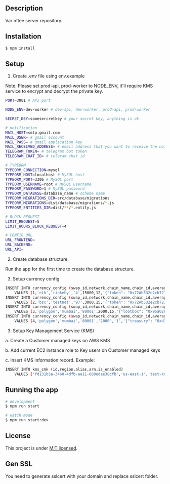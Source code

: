 ## Description

Var nftee server repository.

## Installation

```bash
$ npm install
```

## Setup
1. Create .env file using env.example

Note: Please set prod-api, prod-worker to NODE_ENV, it'll require KMS service to encrypt and decrypt the private key.

```bash
PORT=3001 # API port

NODE_ENV=dev-worker # dev-api, dev-worker, prod-api, prod-worker

SECRET_KEY=somesercretkey # your secret key, anything is ok

# notification
MAIL_HOST=smtp.gmail.com
MAIL_USER= # gmail account
MAIL_PASS= # gmail application key
MAIL_RECEIVED_ADDRESS= # email address that you want to receive the notification
TELEGRAM_TOKEN= # telegram bot token
TELEGRAM_CHAT_ID= # teleram chat id

# TYPEORM
TYPEORM_CONNECTION=mysql
TYPEORM_HOST=localhost # MySQL host
TYPEORM_PORT=3306 # MySQL port
TYPEORM_USERNAME=root # MySQL username
TYPEORM_PASSWORD=1 # MySQL password
TYPEORM_DATABASE=database_name # schema name
TYPEORM_MIGRATIONS_DIR=src/database/migrations
TYPEORM_MIGRATIONS=dist/database/migrations/*.js
TYPEORM_ENTITIES_DIR=dist/**/*.entity.js

# BLOCK REQUEST
LIMIT_REQUEST=5
LIMIT_HOURS_BLOCK_REQUEST=4

# CONFIG URL
URL_FRONTEND=
URL_BACKEND=
URL_API=
```

2. Create database structure.

Run the app for the first time to create the database structure.

3. Setup currency config
```bash
INSERT INTO currency_config (swap_id,network,chain_name,chain_id,average_block_time,required_confirmations,token_address,rpc_endpoint,explorer_endpoint)
	VALUES (1,'eth','rinkeby','4',15000,12,'{"token": "0x72Ab532e2cb721a87C180B4728Cfa9bd837370e3", "bridge": "0xE9BA8e1cb4d1D8A0d19F09568CAe48F3C99A862B", "lootbox": "0xD950eE84A3aC806B40bA04D862808b788Dca47C1"}','https://rinkeby.infura.io/v3/e087ea9e4af14c99837f2a761fee8857','https://rinkeby.etherscan.io/');
INSERT INTO currency_config (swap_id,network,chain_name,chain_id,average_block_time,required_confirmations,token_address,rpc_endpoint,explorer_endpoint)
	VALUES (2,'bsc','testnet','97',3000,15,'{"token": "0x72Ab532e2cb721a87C180B4728Cfa9bd837370e3", "bridge": "0xa020694Db1f36251162FF96F987CAb96d8D13958", "lootbox": "0x30D4251977Bfe582d8B27dc1c1aDcfadda0CA698"}','https://data-seed-prebsc-1-s1.binance.org:8545/','https://testnet.bscscan.com/');
INSERT INTO currency_config (swap_id,network,chain_name,chain_id,average_block_time,required_confirmations,token_address,rpc_endpoint,explorer_endpoint)
	VALUES (3,'polygon','mumbai','80001',2000,15,'{"lootbox": "0x95a029f26a879b93424bc612908a3bd850841600", "nftToken":"0x02A0Ee05C5bE800F3E553b6bc52ea911c2DDD9f7"}','https://rpc-mumbai.maticvigil.com','https://polygonscan.com/');
INSERT INTO currency_config (swap_id,network,chain_name,chain_id,average_block_time,required_confirmations,token_address,rpc_endpoint,explorer_endpoint)
	VALUES (4,'polygon','mumbai','80001','2000','1','{"treasury": "0xd3aeA8a851fe0929eDc31D33D5a3c33AFc3D884d", "nftLand":"0x2d775e7c197a2a3bcD23fdBC81D73371c5F41AB4"}', 'https://matic-mumbai.chainstacklabs.com/', 'https://polygonscan.com/');
```

3. Setup Key Management Service (KMS)

a. Create a Customer managed keys on  AWS KMS

b. Add current EC2 instance role to Key users on Customer managed keys

c. Insert KMS information record. Example:
```bash
INSERT INTO kms_cmk (id,region,alias,arn,is_enabled)
	VALUES ('fd131b3a-3460-4dfb-aa11-880edae38cfb','us-east-1','test-kms','arn:aws:kms:us-east-1:941141242545:key/fd131b3a-3460-4dfb-aa11-880edae38cfb',1);
```

## Running the app

```bash
# development
$ npm run start

# watch mode
$ npm run start:dev
```

## License

This project is under [MIT licensed](LICENSE).

## Gen SSL
You need to generate sslcert with your domain and replace sslcert folder.



